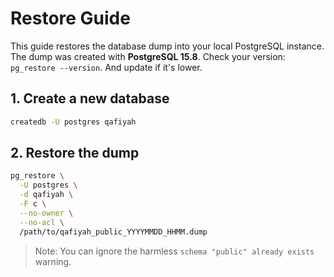 # Restore Guide

This guide restores the database dump into your local PostgreSQL instance. The dump was created with **PostgreSQL 15.8**. Check your version: `pg_restore --version`. And update if it's lower.

## 1. Create a new database

```bash
createdb -U postgres qafiyah
```

## 2. Restore the dump

```bash
pg_restore \
  -U postgres \
  -d qafiyah \
  -F c \
  --no-owner \
  --no-acl \
  /path/to/qafiyah_public_YYYYMMDD_HHMM.dump
```

> Note: You can ignore the harmless `schema "public" already exists` warning.
